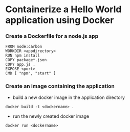 # Containerize a Hello World application using Docker

### Create a Dockerfile for a node.js app

```
FROM node:carbon
WORKDIR <appdirectory>
RUN npm install
COPY package*.json
COPY app.js .
EXPOSE <port>
CMD [ "npm", "start" ]
```

### Create an image containing the application

* build a new docker image in the application directory

```
docker build -t <dockername> .
```

* run the newly created docker image

```
docker run <dockername>
```
